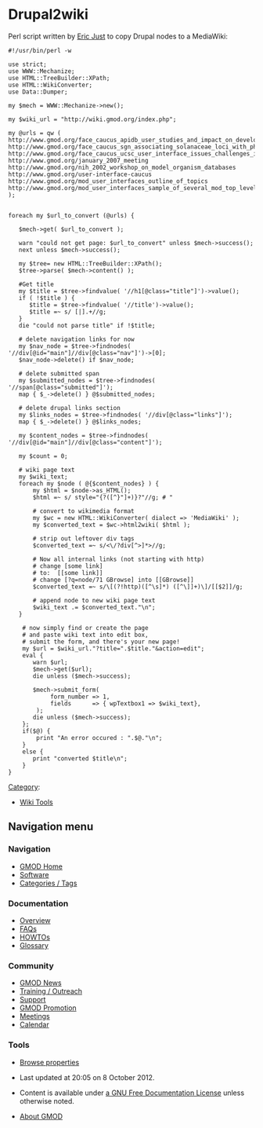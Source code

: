 



<span id="top"></span>




# <span dir="auto">Drupal2wiki</span>









Perl script written by <a
href="http://gmod.org/mediawiki/index.php?title=Eric_Just&amp;action=edit&amp;redlink=1"
class="new" title="Eric Just (page does not exist)">Eric Just</a> to
copy Drupal nodes to a MediaWiki:


``` de1
#!/usr/bin/perl -w
 
use strict;
use WWW::Mechanize;
use HTML::TreeBuilder::XPath;
use HTML::WikiConverter;
use Data::Dumper;
 
my $mech = WWW::Mechanize->new();
 
my $wiki_url = "http://wiki.gmod.org/index.php";
 
my @urls = qw (
http://www.gmod.org/face_caucus_apidb_user_studies_and_impact_on_development
http://www.gmod.org/face_caucus_sgn_associating_solanaceae_loci_with_phenotype
http://www.gmod.org/face_caucus_ucsc_user_interface_issues_challenges_in_a_many_organism_database
http://www.gmod.org/january_2007_meeting
http://www.gmod.org/nih_2002_workshop_on_model_organism_databases
http://www.gmod.org/user-interface-caucus
http://www.gmod.org/mod_user_interfaces_outline_of_topics
http://www.gmod.org/mod_user_interfaces_sample_of_several_mod_top_level_functions
);
 
 
foreach my $url_to_convert (@urls) {
 
   $mech->get( $url_to_convert );
 
   warn "could not get page: $url_to_convert" unless $mech->success();
   next unless $mech->success();
 
   my $tree= new HTML::TreeBuilder::XPath();
   $tree->parse( $mech->content() );
 
   #Get title
   my $title = $tree->findvalue( '//h1[@class="title"]')->value();
   if ( !$title ) {
      $title = $tree->findvalue( '//title')->value();
      $title =~ s/ [|].+//g;
   }
   die "could not parse title" if !$title;
 
   # delete navigation links for now
   my $nav_node = $tree->findnodes( '//div[@id="main"]//div[@class="nav"]')->[0];
   $nav_node->delete() if $nav_node;
 
   # delete submitted span
   my $submitted_nodes = $tree->findnodes( '//span[@class="submitted"]');
   map { $_->delete() } @$submitted_nodes;
 
   # delete drupal links section
   my $links_nodes = $tree->findnodes( '//div[@class="links"]');
   map { $_->delete() } @$links_nodes;
 
   my $content_nodes = $tree->findnodes( '//div[@id="main"]//div[@class="content"]');
 
   my $count = 0;
 
   # wiki page text
   my $wiki_text;
   foreach my $node ( @{$content_nodes} ) {
       my $html = $node->as_HTML();
       $html =~ s/ style="{?([^}"]+)}?"//g; # "
 
       # convert to wikimedia format
       my $wc = new HTML::WikiConverter( dialect => 'MediaWiki' );
       my $converted_text = $wc->html2wiki( $html );
 
       # strip out leftover div tags
       $converted_text =~ s/<\/?div[^>]*>//g;
 
       # Now all internal links (not starting with http)
       # change [some link]
       # to:  [[some link]]
       # change [?q=node/71 GBrowse] into [[GBrowse]]
       $converted_text =~ s/\[(?!http)([^\s]*) ([^\]]+)\]/[[$2]]/g;
 
       # append node to new wiki page text
       $wiki_text .= $converted_text."\n";
   }
 
    # now simply find or create the page
    # and paste wiki text into edit box,  
    # submit the form, and there's your new page!
    my $url = $wiki_url."?title=".$title."&action=edit";
    eval {
       warn $url;
       $mech->get($url);
       die unless ($mech->success);
 
       $mech->submit_form(
            form_number => 1,
            fields      => { wpTextbox1 => $wiki_text},
        );
       die unless ($mech->success);
    };
    if($@) {
        print "An error occured : ".$@."\n";
    }
    else {
       print "converted $title\n";
    }
}
```





[Category](Special%3ACategories "Special%3ACategories"):

- [Wiki Tools](Category%3AWiki_Tools "Category%3AWiki Tools")






## Navigation menu






### 



<a href="Main_Page"
style="background-image: url(../images/GMOD-cogs.png);"
title="Visit the main page"></a>


### Navigation



- <span id="n-GMOD-Home">[GMOD Home](Main_Page)</span>
- <span id="n-Software">[Software](GMOD_Components)</span>
- <span id="n-Categories-.2F-Tags">[Categories /
  Tags](Categories)</span>




### Documentation



- <span id="n-Overview">[Overview](Overview)</span>
- <span id="n-FAQs">[FAQs](Category%3AFAQ)</span>
- <span id="n-HOWTOs">[HOWTOs](Category%3AHOWTO)</span>
- <span id="n-Glossary">[Glossary](Glossary)</span>




### Community



- <span id="n-GMOD-News">[GMOD News](GMOD_News)</span>
- <span id="n-Training-.2F-Outreach">[Training /
  Outreach](Training_and_Outreach)</span>
- <span id="n-Support">[Support](Support)</span>
- <span id="n-GMOD-Promotion">[GMOD Promotion](GMOD_Promotion)</span>
- <span id="n-Meetings">[Meetings](Meetings)</span>
- <span id="n-Calendar">[Calendar](Calendar)</span>




### Tools

- <span id="t-smwbrowselink"><a href="Special%3ABrowse/Drupal2wiki" rel="smw-browse">Browse
  properties</a></span>



- <span id="footer-info-lastmod">Last updated at 20:05 on 8 October
  2012.</span>
<!-- - <span id="footer-info-viewcount">12,982 page views.</span> -->
- <span id="footer-info-copyright">Content is available under
  <a href="http://www.gnu.org/licenses/fdl-1.3.html" class="external"
  rel="nofollow">a GNU Free Documentation License</a> unless otherwise
  noted.</span>

<!-- -->

- <span id="footer-places-about">[About
  GMOD](GMOD%3AAbout "GMOD%3AAbout")</span>

<!-- -->




